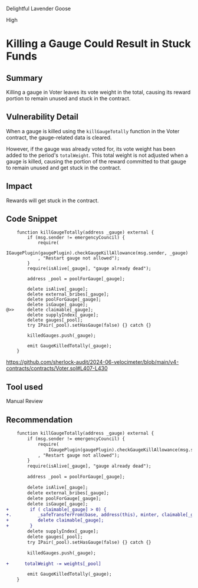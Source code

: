 Delightful Lavender Goose

High

# Killing a Gauge Could Result in Stuck Funds

## Summary
Killing a gauge in Voter leaves its vote weight in the total, causing its reward portion to remain unused and stuck in the contract.

## Vulnerability Detail
When a gauge is killed using the `killGaugeTotally` function in the Voter contract, the gauge-related data is cleared. 

However, if the gauge was already voted for, its vote weight has been added to the period's `totalWeight`. This total weight is not adjusted when a gauge is killed, causing the portion of the reward committed to that gauge to remain unused and get stuck in the contract.

## Impact
Rewards will get stuck in the contract.

## Code Snippet
```solidity
    function killGaugeTotally(address _gauge) external {
        if (msg.sender != emergencyCouncil) {
            require(
                IGaugePlugin(gaugePlugin).checkGaugeKillAllowance(msg.sender, _gauge)
            , "Restart gauge not allowed");
        }
        require(isAlive[_gauge], "gauge already dead");

        address _pool = poolForGauge[_gauge];

        delete isAlive[_gauge];
        delete external_bribes[_gauge];
        delete poolForGauge[_gauge];
        delete isGauge[_gauge];
@>>     delete claimable[_gauge];
        delete supplyIndex[_gauge];
        delete gauges[_pool];
        try IPair(_pool).setHasGauge(false) {} catch {}

        killedGauges.push(_gauge);

        emit GaugeKilledTotally(_gauge);
    }
```

https://github.com/sherlock-audit/2024-06-velocimeter/blob/main/v4-contracts/contracts/Voter.sol#L407-L430
## Tool used

Manual Review

## Recommendation
```diff
    function killGaugeTotally(address _gauge) external {
        if (msg.sender != emergencyCouncil) {
            require(
                IGaugePlugin(gaugePlugin).checkGaugeKillAllowance(msg.sender, _gauge)
            , "Restart gauge not allowed");
        }
        require(isAlive[_gauge], "gauge already dead");

        address _pool = poolForGauge[_gauge];

        delete isAlive[_gauge];
        delete external_bribes[_gauge];
        delete poolForGauge[_gauge];
        delete isGauge[_gauge];
+        if ( claimable[_gauge] > 0) { 
+.          _safeTransferFrom(base, address(this), minter, claimable[_gauge]);
+           delete claimable[_gauge];
+        }
        delete supplyIndex[_gauge];
        delete gauges[_pool];
        try IPair(_pool).setHasGauge(false) {} catch {}

        killedGauges.push(_gauge);

+      totalWeight -= weights[_pool]

        emit GaugeKilledTotally(_gauge);
    }
```
